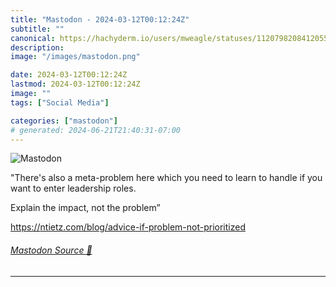 ```yaml
---
title: "Mastodon - 2024-03-12T00:12:24Z"
subtitle: ""
canonical: https://hachyderm.io/users/mweagle/statuses/112079820841205557
description:
image: "/images/mastodon.png"

date: 2024-03-12T00:12:24Z
lastmod: 2024-03-12T00:12:24Z
image: ""
tags: ["Social Media"]

categories: ["mastodon"]
# generated: 2024-06-21T21:40:31-07:00
---
```

![Mastodon](/images/mastodon.png)

<p>&quot;There&#39;s also a meta-problem here which you need to learn to handle if you want to enter leadership roles.</p><p>Explain the impact, not the problem”</p><p><a href="https://ntietz.com/blog/advice-if-problem-not-prioritized" target="_blank" rel="nofollow noopener noreferrer" translate="no"><span class="invisible">https://</span><span class="ellipsis">ntietz.com/blog/advice-if-prob</span><span class="invisible">lem-not-prioritized</span></a></p>


###### [Mastodon Source 🐘](https://hachyderm.io/@mweagle/112079820841205557)

___

